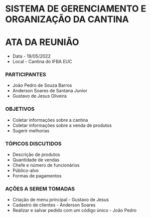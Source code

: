 # SISTEMA DE GERENCIAMENTO E ORGANIZAÇÃO DA CANTINA

# ATA DA REUNIÃO

- Data - 19/05/2022
- Local - Cantina do IFBA EUC

### PARTICIPANTES

- João Pedro de Souza Barros
- Anderson Soares de Santana Junior
- Gustavo de Jesus Oliveira

### OBJETIVOS

- Coletar informações sobre a cantina
- Coletar informações sobre a venda de produtos
- Sugerir melhorias

### TÓPICOS DISCUTIDOS

- Descrição de produtos 
- Quantidade de vendas
- Chefe e número de funcionários
- Público-alvo
- Formas de pagamentos

### AÇÕES A SEREM TOMADAS

- Criação de menu principal - Gustavo de Jesus
- Cadastro de clientes - Anderson Soares
- Realizar e salvar pedido com um código único - João Pedro
